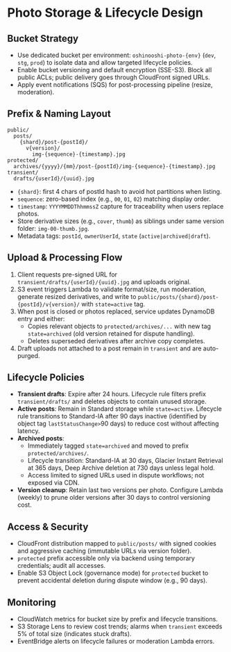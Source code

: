 # Photo Storage & Lifecycle Design

## Bucket Strategy
- Use dedicated bucket per environment: `oshinooshi-photo-{env}` (`dev`, `stg`, `prod`) to isolate data and allow targeted lifecycle policies.
- Enable bucket versioning and default encryption (SSE-S3). Block all public ACLs; public delivery goes through CloudFront signed URLs.
- Apply event notifications (SQS) for post-processing pipeline (resize, moderation).

## Prefix & Naming Layout
```
public/
  posts/
    {shard}/post-{postId}/
      v{version}/
        img-{sequence}-{timestamp}.jpg
protected/
  archives/{yyyy}/{mm}/post-{postId}/img-{sequence}-{timestamp}.jpg
transient/
  drafts/{userId}/{uuid}.jpg
```
- `{shard}`: first 4 chars of postId hash to avoid hot partitions when listing.
- `sequence`: zero-based index (e.g., `00`, `01`, `02`) matching display order.
- `timestamp`: `YYYYMMDDThhmmssZ` capture for traceability when users replace photos.
- Store derivative sizes (e.g., `cover`, `thumb`) as siblings under same version folder: `img-00-thumb.jpg`.
- Metadata tags: `postId`, `ownerUserId`, `state` (`active|archived|draft`).

## Upload & Processing Flow
1. Client requests pre-signed URL for `transient/drafts/{userId}/{uuid}.jpg` and uploads original.
2. S3 event triggers Lambda to validate format/size, run moderation, generate resized derivatives, and write to `public/posts/{shard}/post-{postId}/v{version}/` with `state=active` tag.
3. When post is closed or photos replaced, service updates DynamoDB entry and either:
   - Copies relevant objects to `protected/archives/...` with new tag `state=archived` (old version retained for dispute handling).
   - Deletes superseded derivatives after archive copy completes.
4. Draft uploads not attached to a post remain in `transient` and are auto-purged.

## Lifecycle Policies
- **Transient drafts**: Expire after 24 hours. Lifecycle rule filters prefix `transient/drafts/` and deletes objects to contain unused storage.
- **Active posts**: Remain in Standard storage while `state=active`. Lifecycle rule transitions to Standard-IA after 90 days inactive (identified by object tag `lastStatusChange>`90 days) to reduce cost without affecting latency.
- **Archived posts**:
  - Immediately tagged `state=archived` and moved to prefix `protected/archives/`.
  - Lifecycle transition: Standard-IA at 30 days, Glacier Instant Retrieval at 365 days, Deep Archive deletion at 730 days unless legal hold.
  - Access limited to signed URLs used in dispute workflows; not exposed via CDN.
- **Version cleanup**: Retain last two versions per photo. Configure Lambda (weekly) to prune older versions after 30 days to control versioning cost.

## Access & Security
- CloudFront distribution mapped to `public/posts/` with signed cookies and aggressive caching (immutable URLs via version folder).
- `protected` prefix accessible only via backend using temporary credentials; audit all accesses.
- Enable S3 Object Lock (governance mode) for `protected` bucket to prevent accidental deletion during dispute window (e.g., 90 days).

## Monitoring
- CloudWatch metrics for bucket size by prefix and lifecycle transitions.
- S3 Storage Lens to review cost trends; alarms when `transient` exceeds 5% of total size (indicates stuck drafts).
- EventBridge alerts on lifecycle failures or moderation Lambda errors.
